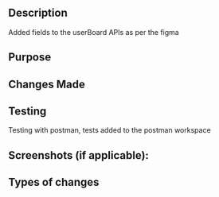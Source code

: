 <!-- Add a small but descriptive title -->
## Description
<!--- Describe your changes in detail -->
Added fields to the userBoard APIs as per the figma
## Purpose
<!--- Why is this change required? What problem does it solve? -->
## Changes Made
<!--- Outline the changes made, explain in details on the parts you want to emphasise -->
## Testing
<!--- Describe the testing approach used for this code, including any manual testing steps performed. -->
<!--- If automated tests were added or updated, mention them here -->
Testing with postman, tests added to the postman workspace
## Screenshots (if applicable):
## Types of changes
<!--- What types of changes does your code introduce? Put an x in all the boxes that apply: -->
<!-- - [ ] Bug fix (non-breaking change which fixes an issue)
- [ ] New feature (non-breaking change which adds functionality)
- [ ] Breaking change (fix or feature that would cause existing functionality to change) -->